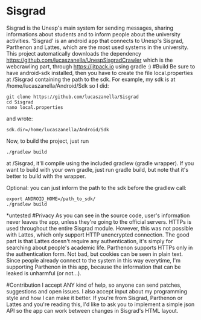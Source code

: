# Sisgrad
Sisgrad is the Unesp's main system for sending messages, sharing informations about students and to inform people about the university activities.
'Sisgrad' is an android app that connects to Unesp's Sisgrad, Parthenon and Lattes, which are the most used systems in the university. 
This project automatically downloads the dependency https://github.com/lucaszanella/UnespSisgradCrawler which is the webcrawling part, through https://jitpack.io using gradle :)
#Build
Be sure to have android-sdk installed, then you have to create the file local.properties at /Sisgrad containing the path to the sdk. For example, my sdk is at /home/lucaszanella/Android/Sdk so I did:
```
git clone https://github.com/lucaszanella/Sisgrad
cd Sisgrad
nano local.properties
```
and wrote: 
```
sdk.dir=/home/lucaszanella/Android/Sdk
```
Now, to build the project, just run
```
./gradlew build
```
at /Sisgrad, it'll compile using the included gradlew (gradle wrapper). If you want to build with your own gradle, just run gradle build, but note that it's better to build with the wrapper.

Optional: you can just inform the path to the sdk before the gradlew call:

```
export ANDROID_HOME=/path_to_sdk/
./gradlew build
```
*untested
#Privacy
As you can see in the source code, user's information never leaves the app, unless they're going to the official servers. HTTPs is used throughout the entire Sisgrad module. However, this was not possible with Lattes, which only support HTTP unencrypted connection. The good part is that Lattes doesn't require any authentication, it's simply for searching about people's academic life. Parthenon supports HTTPs only in the authentication form. Not bad, but cookies can be seen in plain text. Since people already connect to the system in this way everytime, I'm supporting Parthenon in this app, because the information that can be leaked is unharmful (or not...).

#Contribution
I accept ANY kind of help, so anyone can send patches, suggestions and open issues. I also accept input about my programming style and how I can make it better. If you're from Sisgrad, Parthenon or Lattes and you're reading this, I'd like to ask you to implement a simple json API so the app can work between changes in Sisgrad's HTML layout.

